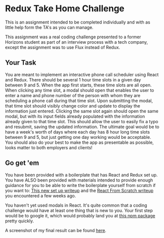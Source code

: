 # Redux Take Home Challenge

This is an assignment intended to be completed individually and with as little help form the TA's as you can manage.

This assignment was a real coding challenge presented to a former Horizons student as part of an interview process with a tech company, except the assignment was to use Flux instead of Redux.

## Your Task

You are meant to implement an interactive phone call scheduler using React and Redux. There should be several 1 hour time slots in a given day between 9 and 5. When the app first starts, these time slots are all open. When clicking any time slot, a modal should open that enables the user to enter a name and phone number of the person with whom they are scheduling a phone call during that time slot. Upon submitting the modal, that time slot should visibly change color and update to display the information just entered. Clicking the same slot again should open the same modal, but with its input fields already populated with the information already given to that time slot. This should allow the user to easily fix a typo and resubmit, saving the updated information. The ultimate goal would be to have a week's worth of days where each day has 8 hour long time slots between 9 and 5, but just getting one day working would be acceptable. You should also do your best to make the app as presentable as possible, looks matter to both employers and clients!

## Go get 'em

You have been provided with a boilerplate that has React and Redux set up. You have ALSO been provided with materials intended to provide enough guidance for you to be able to write the boilerplate yourself from scratch if you want to: [This new set up writeup](SETUP.md) and the [React From Scratch writeup](https://github.com/horizons-school-of-technology/week05/blob/master/day5/full-stack-react.md) you encountered a few weeks ago.

You haven't yet used modals in React. It's quite common that a coding challenge would have at least one thing that is new to you. Your first step would be to google it, which would probably land you at [this npm package](https://www.npmjs.com/package/react-modal) pretty quickly.

 A screenshot of my final result can be found [here](https://github.com/katslump/redux-take-home-challenge/blob/katslump/img/redux-scheduler.png?raw=true). 

